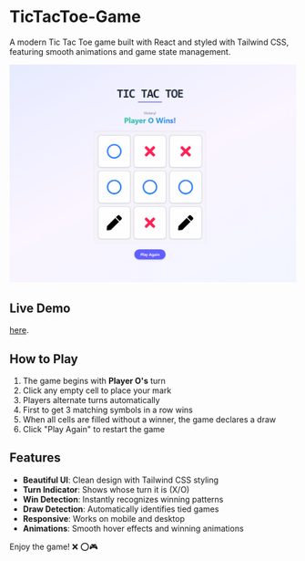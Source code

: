 # TicTacToe-Game

A modern Tic Tac Toe game built with React and styled with Tailwind CSS, featuring smooth animations and game state management.

![Tic Tac Toe UI](./screenshot/SS_TicTacToe.png)

## Live Demo

[here](https://www.linkedin.com/posts/soumadip-majila-dgp_react-javascript-tailwindcss-activity-7345483600990994432-_TVO?utm_source=social_share_send&utm_medium=member_desktop_web&rcm=ACoAAD1aMJQBxnv5DdAHrtZuCweFePs_SWP_DFE).

## How to Play

1. The game begins with **Player O's** turn
2. Click any empty cell to place your mark
3. Players alternate turns automatically
4. First to get 3 matching symbols in a row wins
5. When all cells are filled without a winner, the game declares a draw
6. Click "Play Again" to restart the game

## Features

- **Beautiful UI**: Clean design with Tailwind CSS styling
- **Turn Indicator**: Shows whose turn it is (X/O)
- **Win Detection**: Instantly recognizes winning patterns
- **Draw Detection**: Automatically identifies tied games
- **Responsive**: Works on mobile and desktop
- **Animations**: Smooth hover effects and winning animations

Enjoy the game! ❌ ⭕🎮

